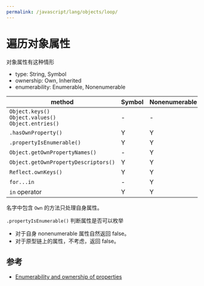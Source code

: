 ```yaml
---
permalink: /javascript/lang/objects/loop/
---
```


# 遍历对象属性

对象属性有这种情形

- type: String, Symbol
- ownership: Own, Inherited
- enumerability: Enumerable, Nonenumerable

method | Symbol | Nonenumerable | Inherited
------ | ------ | ------------- | ----------
`Object.keys()` <br> `Object.values()` <br> `Object.entries()`  | - | - | -
`.hasOwnProperty()` | Y | Y | -
`.propertyIsEnumerable()` | Y | Y | -
`Object.getOwnPropertyNames()` | - | Y | -
`Object.getOwnPropertyDescriptors()` | Y | Y | -
`Reflect.ownKeys()` | Y | Y | -
`for...in` | - | Y | Y
`in` operator | Y | Y | Y

名字中包含 `Own` 的方法只处理自身属性。

`.propertyIsEnumerable()` 判断属性是否可以枚举

- 对于自身 nonenumerable 属性自然返回 false。
- 对于原型链上的属性，不考虑，返回 false。

## 参考

- [Enumerability and ownership of properties](https://developer.mozilla.org/en-US/docs/Web/JavaScript/Enumerability_and_ownership_of_properties)


